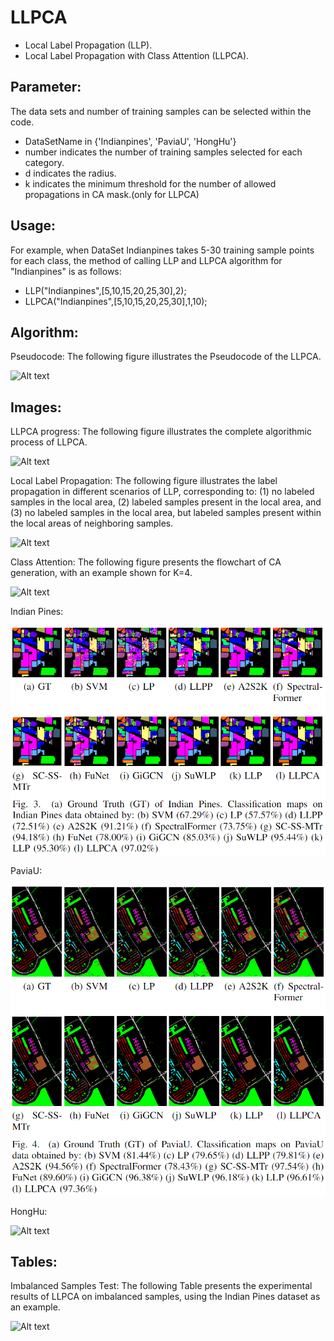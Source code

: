 # LLPCA
- Local Label Propagation (LLP).
- Local Label Propagation with Class Attention (LLPCA).

## Parameter:
The data sets and  number of training samples can be selected within the code.  
- DataSetName in {'Indianpines', 'PaviaU', 'HongHu'}
- number indicates the number of training samples selected for each category.
- d indicates the radius.
- k indicates the minimum threshold for the number of allowed propagations in CA mask.(only for LLPCA)

## Usage:
For example, when DataSet Indianpines takes 5-30 training sample points for each class, the method of calling LLP and LLPCA algorithm for "Indianpines" is as follows:
- LLP("Indianpines",[5,10,15,20,25,30],2);
- LLPCA("Indianpines",[5,10,15,20,25,30],1,10);

## Algorithm:
Pseudocode: The following figure illustrates the Pseudocode of the LLPCA.

![Alt text](https://github.com/nmvbxcz/LLPCA/blob/main/LLPCA_Alg.png?raw=true)

## Images:
LLPCA progress: The following figure illustrates the complete algorithmic process of LLPCA.

![Alt text](https://github.com/nmvbxcz/LLPCA/blob/main/LLPCA_progress.png?raw=true)


Local Label Propagation: The following figure illustrates the label propagation in different scenarios of LLP, corresponding to: (1) no labeled samples in the local area, (2) labeled samples present in the local area, and (3) no labeled samples in the local area, but labeled samples present within the local areas of neighboring samples.

![Alt text](https://github.com/nmvbxcz/LLPCA/blob/main/LLP.png?raw=true)


Class Attention: The following figure presents the flowchart of CA generation, with an example shown for K=4.

![Alt text](https://github.com/nmvbxcz/LLPCA/blob/main/CA.png?raw=true)


Indian Pines:

![Alt text](https://github.com/nmvbxcz/LLPCA/blob/main/indian.png?raw=true)


PaviaU:

![Alt text](https://github.com/nmvbxcz/LLPCA/blob/main/paviau.png?raw=true)


HongHu:

![Alt text](https://github.com/nmvbxcz/LLPCA/blob/main/honghu.png?raw=true)


## Tables:
Imbalanced Samples Test: The following Table presents the experimental results of LLPCA on imbalanced samples, using the Indian Pines dataset as an example.

![Alt text](https://github.com/nmvbxcz/LLPCA/blob/main/imbalanced_samples.png?raw=true)
